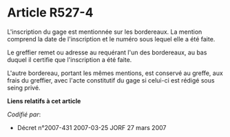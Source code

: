 # Article R527-4

L'inscription du gage est mentionnée sur les bordereaux. La mention comprend la date de l'inscription et le numéro sous
lequel elle a été faite.

Le greffier remet ou adresse au requérant l'un des bordereaux, au bas duquel il certifie que l'inscription a été faite.

L'autre bordereau, portant les mêmes mentions, est conservé au greffe, aux frais du greffier, avec l'acte constitutif du gage
si celui-ci est rédigé sous seing privé.

**Liens relatifs à cet article**

_Codifié par_:

  - Décret n°2007-431 2007-03-25 JORF 27 mars 2007

